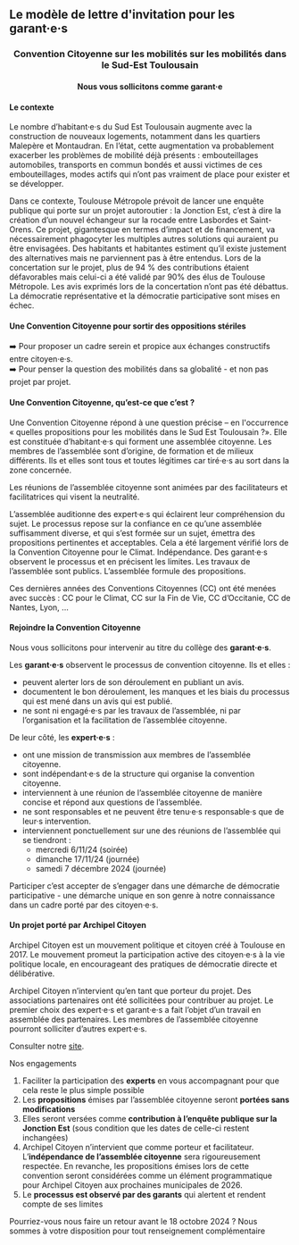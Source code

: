 ## Le modèle de lettre d'invitation pour les garant·e·s

<h3 style="text-align: center;">Convention Citoyenne sur les mobilités sur les mobilités dans le Sud-Est Toulousain</h3>

<h4 style="text-align: center;">Nous vous sollicitons comme garant·e</h4>

#### Le contexte

Le nombre d’habitant·e·s du Sud Est Toulousain augmente avec la construction de nouveaux logements, notamment dans les quartiers Malepère et Montaudran. En l’état, cette augmentation va probablement exacerber les problèmes de mobilité déjà présents : embouteillages automobiles, transports en commun bondés et aussi victimes de ces embouteillages, modes actifs qui n’ont pas vraiment de place pour exister et se développer.

Dans ce contexte, Toulouse Métropole prévoit de lancer une enquête publique qui porte sur un projet autoroutier : la Jonction Est, c’est à dire la création d’un nouvel échangeur sur la rocade entre Lasbordes et Saint-Orens. Ce projet, gigantesque en termes d’impact et de financement, va nécessairement phagocyter les multiples autres solutions qui auraient pu être envisagées. Des habitants et habitantes estiment qu’il existe justement des alternatives mais ne parviennent pas à être entendus. Lors de la concertation sur le projet, plus de 94 % des contributions étaient défavorables mais celui-ci a été validé par 90% des élus de Toulouse Métropole. Les avis exprimés lors de la concertation n’ont pas été débattus. La démocratie représentative et la démocratie participative sont mises en échec.


#### Une Convention Citoyenne pour sortir des oppositions stériles

➡️ Pour proposer un cadre serein et propice aux échanges constructifs entre citoyen·e·s.  
➡️ Pour penser la question des mobilités dans sa globalité - et non pas projet par projet.  


#### Une Convention Citoyenne, qu’est-ce que c’est ?

Une Convention Citoyenne répond à une question précise – en l'occurrence « quelles propositions pour les mobilités dans le Sud Est Toulousain ?».
Elle est constituée d’habitant·e·s qui forment une assemblée citoyenne. Les membres de l’assemblée sont d’origine, de formation et de milieux différents. Ils et elles sont tous et toutes légitimes car tiré·e·s au sort dans la zone concernée.

Les réunions de l’assemblée citoyenne sont animées par des facilitateurs et facilitatrices qui visent la neutralité.

L’assemblée auditionne des expert·e·s qui éclairent leur compréhension du sujet. Le processus repose sur la confiance en ce qu’une assemblée suffisamment diverse, et qui s’est formée sur un sujet, émettra des propositions pertinentes et acceptables. Cela a été largement vérifié lors de la Convention Citoyenne pour le Climat.
Indépendance. Des garant·e·s observent le processus et en précisent les limites. Les travaux de l’assemblée sont publics. L’assemblée formule des propositions.

Ces dernières années des Conventions Citoyennes (CC) ont été menées avec succès : CC pour le Climat, CC sur la Fin de Vie, CC d’Occitanie, CC de Nantes, Lyon, ...


#### Rejoindre la Convention Citoyenne

Nous vous sollicitons pour intervenir au titre du collège des **garant·e·s**.

Les **garant·e·s** observent le processus de convention citoyenne. Ils et elles :
- peuvent alerter lors de son déroulement en publiant un avis.
- documentent le bon déroulement, les manques et les biais du processus qui est mené dans un avis qui est publié.
- ne sont ni engagé·e·s par les travaux de l’assemblée, ni par l’organisation et la facilitation de l’assemblée citoyenne.

De leur côté, les **expert·e·s** :
- ont une mission de transmission aux membres de l’assemblée citoyenne.
- sont indépendant·e·s de la structure qui organise la convention citoyenne.
- interviennent à une réunion de l’assemblée citoyenne de manière concise et répond aux questions de l’assemblée.
- ne sont responsables et ne peuvent être tenu·e·s responsable·s que de leur·s intervention.
- interviennent ponctuellement sur une des réunions de l’assemblée qui se tiendront :
    - mercredi 6/11/24 (soirée)
    - dimanche 17/11/24 (journée)
    - samedi 7 décembre 2024 (journée)

Participer c’est accepter de s’engager dans une démarche de démocratie participative - une démarche unique en son genre à notre connaissance dans un cadre porté par des citoyen·e·s.

#### Un projet porté par Archipel Citoyen

Archipel Citoyen est un mouvement politique et citoyen créé à Toulouse en 2017. Le mouvement promeut la participation active des citoyen·e·s à la vie politique locale, en encourageant des pratiques de démocratie directe et délibérative.

Archipel Citoyen n’intervient qu’en tant que porteur du projet. Des associations partenaires ont été sollicitées pour contribuer au projet. Le premier choix des expert·e·s et garant·e·s a fait l’objet d’un travail en assemblée des partenaires. Les membres de l’assemblée citoyenne pourront solliciter d’autres expert·e·s.

Consulter notre [site](https://archipelcitoyen.github.io/convcitoyenne_mobilites_se/).

Nos engagements

1. Faciliter la participation des **experts** en vous accompagnant pour que cela reste le plus simple possible
2. Les **propositions** émises par l’assemblée citoyenne seront **portées sans modifications** 
3. Elles seront versées comme **contribution à l’enquête publique sur la Jonction Est** (sous condition que les dates de celle-ci restent inchangées)
4. Archipel Citoyen n’intervient que comme porteur et facilitateur. L’**indépendance de l’assemblée citoyenne** sera rigoureusement respectée. En revanche, les propositions émises lors de cette convention seront considérées comme un élément programmatique pour Archipel Citoyen aux prochaines municipales de 2026.
5. Le **processus est observé par des garants** qui alertent et rendent compte de ses limites


Pourriez-vous nous faire un retour avant le 18 octobre 2024 ? Nous sommes à votre disposition pour tout renseignement complémentaire
